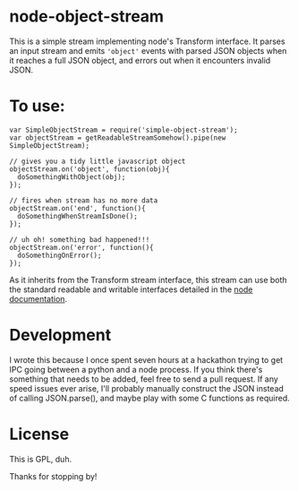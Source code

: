 node-object-stream
==================

This is a simple stream implementing node's Transform interface. It parses an input stream and emits `'object'` events with parsed JSON objects when it reaches a full JSON object, and errors out when it encounters invalid JSON.

# To use:

```
var SimpleObjectStream = require('simple-object-stream');
var objectStream = getReadableStreamSomehow().pipe(new SimpleObjectStream);

// gives you a tidy little javascript object
objectStream.on('object', function(obj){
  doSomethingWithObject(obj);
});

// fires when stream has no more data
objectStream.on('end', function(){
  doSomethingWhenStreamIsDone();
});

// uh oh! something bad happened!!!
objectStream.on('error', function(){
  doSomethingOnError();
});

```

As it inherits from the Transform stream interface, this stream can use both the standard readable and writable interfaces detailed in the [node documentation](https://nodejs.org/api/stream.html).

# Development

I wrote this because I once spent seven hours at a hackathon trying to get IPC going between a python and a node process. If you think there's something that needs to be added, feel free to send a pull request. If any speed issues ever arise, I'll probably manually construct the JSON instead of calling JSON.parse(), and maybe play with some C functions as required.

# License

This is GPL, duh.

Thanks for stopping by!
